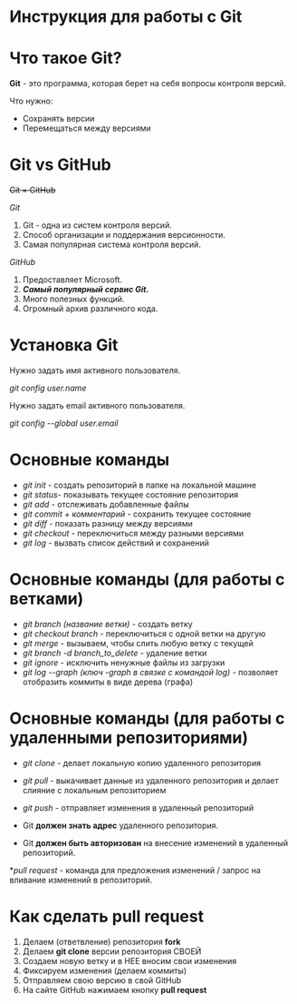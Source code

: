 # Инструкция для работы с Git #

# Что такое Git?
**Git** - это программа, которая берет на себя вопросы контроля версий.

Что нужно:
* Сохранять версии
* Перемещаться между версиями

# Git vs GitHub
~~Git = GitHub~~

*Git*
1. Git - одна из систем контроля версий.
2. Способ организации и поддержания версионности.
3. Самая популярная система контроля версий.

*GitHub*
1. Предоставляет Microsoft.
2. ***Самый популярный сервис Git.***
3. Много полезных функций.
4. Огромный архив различного кода.

# Установка Git
Нужно задать имя активного пользователя.

*git config user.name*

Нужно задать email активного пользователя.

*git config --global user.email*

# Основные команды
* _git init_ -  создать репозиторий в папке на локальной машине
* _git status_- показывать текущее состояние репозитория
* _git add_ - отслеживать добавленные файлы
* _git commit + комментарий_ - сохранить текущее состояние
* _git diff_ - показать разницу между версиями
* _git checkout_ - переключиться между разными версиями
* _git log_ - вызвать список действий и сохранений

# Основные команды (для работы с ветками)
* _git branch (название ветки)_ - создать ветку
* _git checkout branch_ - переключиться с одной ветки на другую
* _git merge_ - вызываем, чтобы слить любую ветку с текущей
* _git branch -d branch_to_delete_ - удаление ветки
* _git ignore_ - исключить ненужные файлы из загрузки
* _git log --graph (ключ -graph в связке с командой log)_ - позволяет отобразить коммиты в виде дерева (графа) 

# Основные команды (для работы с удаленными репозиториями)

* _git clone_ -  делает локальную копию удаленного репозитория 
* _git pull_ - выкачивает данные из удаленного репозитория и делает слияние с локальным репозиторием
* _git push_ - отправляет изменения в удаленный репозиторий

* Git **должен знать адрес** удаленного репозитория.
* Git **должен быть авторизован** на внесение изменений в удаленный репозиторий.

*_pull request_ - команда для предложения изменений / запрос на вливание изменений в репозиторий.

# Как сделать pull request
1. Делаем (ответвление) репозитория **fork**
2. Делаем **git clone** версии репозитория СВОЕЙ
3. Создаем новую ветку и в НЕЕ вносим свои изменения
4. Фиксируем изменения (делаем коммиты)
5. Отправляем свою версию в свой GitHub
6. На сайте GitHub нажимаем кнопку **pull request**